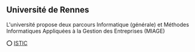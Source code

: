 
## Université de Rennes

L'université propose deux parcours Informatique (générale) et Méthodes Informatiques Appliquées à la Gestion des Entreprises (MIAGE)

:o: [ISTIC](https://istic.univ-rennes.fr/licence-informatique)